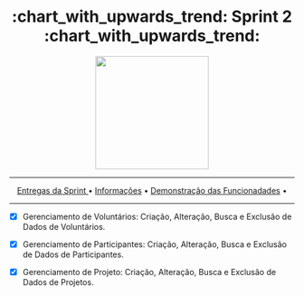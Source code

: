 <h1 align="center">:chart_with_upwards_trend: Sprint 2 :chart_with_upwards_trend:</h1>
<p align="center">
  <img src="https://github.com/UniversalDevs/Projeto_API/blob/main/Documentos/Sprint_2.PNG" width="200"/>
</p>
<hr>
<p align="center">
  <a href ="https://github.com/UniversalDevs/Projeto_API/blob/main/README.md#globe_with_meridians-equipe-de-desenvolvedores">Entregas da Sprint </a>  •
  <a href ="https://github.com/UniversalDevs/Projeto_API#-dart-objetivos-do-projeto"> Informações</a>  • 
  <a href ="https://github.com/UniversalDevs/Projeto_API#-dart-objetivos-do-projeto"> Demonstração das Funcionadades</a>  • 
</p>
<hr>

- [x] Gerenciamento de Voluntários:</strong> Criação, Alteração, Busca e Exclusão de Dados de Voluntários.
- [x] Gerenciamento de Participantes: Criação, Alteração, Busca e Exclusão de Dados de Participantes.
- [x] Gerenciamento de Projeto: Criação, Alteração, Busca e Exclusão de Dados de Projetos.

